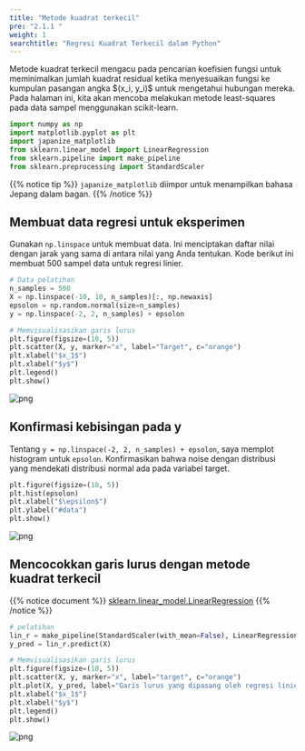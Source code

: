 ```yaml
---
title: "Metode kuadrat terkecil"
pre: "2.1.1 "
weight: 1
searchtitle: "Regresi Kuadrat Terkecil dalam Python"
---
```


<div class="pagetop-box">
    <p>Metode kuadrat terkecil mengacu pada pencarian koefisien fungsi untuk meminimalkan jumlah kuadrat residual ketika menyesuaikan fungsi ke kumpulan pasangan angka $(x_i, y_i)$ untuk mengetahui hubungan mereka. Pada halaman ini, kita akan mencoba melakukan metode least-squares pada data sampel menggunakan scikit-learn.</p>
</div>

```python
import numpy as np
import matplotlib.pyplot as plt
import japanize_matplotlib
from sklearn.linear_model import LinearRegression
from sklearn.pipeline import make_pipeline
from sklearn.preprocessing import StandardScaler
```

{{% notice tip %}}
`japanize_matplotlib` diimpor untuk menampilkan bahasa Jepang dalam bagan.
{{% /notice %}}

## Membuat data regresi untuk eksperimen
Gunakan `np.linspace` untuk membuat data. Ini menciptakan daftar nilai dengan jarak yang sama di antara nilai yang Anda tentukan. Kode berikut ini membuat 500 sampel data untuk regresi linier.

```python
# Data pelatihan
n_samples = 500
X = np.linspace(-10, 10, n_samples)[:, np.newaxis]
epsolon = np.random.normal(size=n_samples)
y = np.linspace(-2, 2, n_samples) + epsolon

# Memvisualisasikan garis lurus
plt.figure(figsize=(10, 5))
plt.scatter(X, y, marker="x", label="Target", c="orange")
plt.xlabel("$x_1$")
plt.xlabel("$y$")
plt.legend()
plt.show()
```

![png](/images/basic/regression/01_Linear_Regression_files/01_Linear_Regression_6_0.png)


## Konfirmasi kebisingan pada y

Tentang `y = np.linspace(-2, 2, n_samples) + epsolon`, saya memplot histogram untuk `epsolon`.
Konfirmasikan bahwa noise dengan distribusi yang mendekati distribusi normal ada pada variabel target.

```python
plt.figure(figsize=(10, 5))
plt.hist(epsolon)
plt.xlabel("$\epsilon$")
plt.ylabel("#data")
plt.show()
```


    
![png](/images/basic/regression/01_Linear_Regression_files/01_Linear_Regression_8_0.png)
    


## Mencocokkan garis lurus dengan metode kuadrat terkecil

{{% notice document %}}
[sklearn.linear_model.LinearRegression](https://scikit-learn.org/stable/modules/generated/sklearn.linear_model.LinearRegression.html)
{{% /notice %}}


```python
# pelatihan
lin_r = make_pipeline(StandardScaler(with_mean=False), LinearRegression()).fit(X, y)
y_pred = lin_r.predict(X)

# Memvisualisasikan garis lurus
plt.figure(figsize=(10, 5))
plt.scatter(X, y, marker="x", label="target", c="orange")
plt.plot(X, y_pred, label="Garis lurus yang dipasang oleh regresi linier")
plt.xlabel("$x_1$")
plt.xlabel("$y$")
plt.legend()
plt.show()
```


    
![png](/images/basic/regression/01_Linear_Regression_files/01_Linear_Regression_10_0.png)
    

